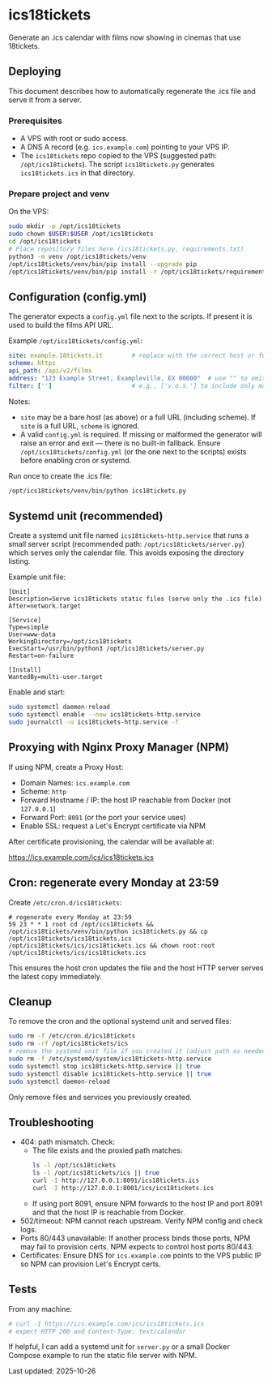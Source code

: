 # ics18tickets

Generate an .ics calendar with films now showing in cinemas that use 18tickets.

## Deploying

This document describes how to automatically regenerate the .ics file and serve it from a server.

### Prerequisites

- A VPS with root or sudo access.
- A DNS A record (e.g. `ics.example.com`) pointing to your VPS IP.
- The `ics18tickets` repo copied to the VPS (suggested path: `/opt/ics18tickets`). The script `ics18tickets.py` generates `ics18tickets.ics` in that directory.

### Prepare project and venv

On the VPS:

```bash
sudo mkdir -p /opt/ics18tickets
sudo chown $USER:$USER /opt/ics18tickets
cd /opt/ics18tickets
# Place repository files here (ics18tickets.py, requirements.txt)
python3 -m venv /opt/ics18tickets/venv
/opt/ics18tickets/venv/bin/pip install --upgrade pip
/opt/ics18tickets/venv/bin/pip install -r /opt/ics18tickets/requirements.txt
```

Configuration (config.yml)
--------------------------

The generator expects a `config.yml` file next to the scripts. If present it is used to build the films API URL.

Example `/opt/ics18tickets/config.yml`:

```yaml
site: example.18tickets.it        # replace with the correct host or full URL
scheme: https
api_path: /api/v2/films
address: "123 Example Street, Exampleville, EX 00000"  # use "" to omit event location
filter: ['']                      # e.g., ['v.o.s.'] to include only matching titles
```

Notes:
- `site` may be a bare host (as above) or a full URL (including scheme). If `site` is a full URL, `scheme` is ignored.
- A valid `config.yml` is required. If missing or malformed the generator will raise an error and exit — there is no built-in fallback. Ensure `/opt/ics18tickets/config.yml` (or the one next to the scripts) exists before enabling cron or systemd.

Run once to create the .ics file:

```bash
/opt/ics18tickets/venv/bin/python ics18tickets.py
```

Systemd unit (recommended)
--------------------------

Create a systemd unit file named `ics18tickets-http.service` that runs a small server script (recommended path: `/opt/ics18tickets/server.py`) which serves only the calendar file. This avoids exposing the directory listing.

Example unit file:

```
[Unit]
Description=Serve ics18tickets static files (serve only the .ics file)
After=network.target

[Service]
Type=simple
User=www-data
WorkingDirectory=/opt/ics18tickets
ExecStart=/usr/bin/python3 /opt/ics18tickets/server.py
Restart=on-failure

[Install]
WantedBy=multi-user.target
```

Enable and start:

```bash
sudo systemctl daemon-reload
sudo systemctl enable --now ics18tickets-http.service
sudo journalctl -u ics18tickets-http.service -f
```

Proxying with Nginx Proxy Manager (NPM)
---------------------------------------

If using NPM, create a Proxy Host:

- Domain Names: `ics.example.com`
- Scheme: `http`
- Forward Hostname / IP: the host IP reachable from Docker (not `127.0.0.1`)
- Forward Port: `8091` (or the port your service uses)
- Enable SSL: request a Let's Encrypt certificate via NPM

After certificate provisioning, the calendar will be available at:

https://ics.example.com/ics/ics18tickets.ics

Cron: regenerate every Monday at 23:59
-------------------------------------

Create `/etc/cron.d/ics18tickets`:

```
# regenerate every Monday at 23:59
59 23 * * 1 root cd /opt/ics18tickets && /opt/ics18tickets/venv/bin/python ics18tickets.py && cp /opt/ics18tickets/ics18tickets.ics /opt/ics18tickets/ics/ics18tickets.ics && chown root:root /opt/ics18tickets/ics/ics18tickets.ics
```

This ensures the host cron updates the file and the host HTTP server serves the latest copy immediately.


Cleanup
-------

To remove the cron and the optional systemd unit and served files:

```bash
sudo rm -f /etc/cron.d/ics18tickets
sudo rm -rf /opt/ics18tickets/ics
# remove the systemd unit file if you created it (adjust path as needed)
sudo rm -f /etc/systemd/system/ics18tickets-http.service
sudo systemctl stop ics18tickets-http.service || true
sudo systemctl disable ics18tickets-http.service || true
sudo systemctl daemon-reload
```

Only remove files and services you previously created.

Troubleshooting
---------------

- 404: path mismatch. Check:
  - The file exists and the proxied path matches:
    ```bash
    ls -l /opt/ics18tickets
    ls -l /opt/ics18tickets/ics || true
    curl -I http://127.0.0.1:8091/ics18tickets.ics
    curl -I http://127.0.0.1:8001/ics/ics18tickets.ics
    ```
  - If using port 8091, ensure NPM forwards to the host IP and port 8091 and that the host IP is reachable from Docker.
- 502/timeout: NPM cannot reach upstream. Verify NPM config and check logs.
- Ports 80/443 unavailable: If another process binds those ports, NPM may fail to provision certs. NPM expects to control host ports 80/443.
- Certificates: Ensure DNS for `ics.example.com` points to the VPS public IP so NPM can provision Let's Encrypt certs.

Tests
-----

From any machine:

```bash
# curl -I https://ics.example.com/ics/ics18tickets.ics
# expect HTTP 200 and Content-Type: text/calendar
```

If helpful, I can add a systemd unit for `server.py` or a small Docker Compose example to run the static file server with NPM.

Last updated: 2025-10-26
